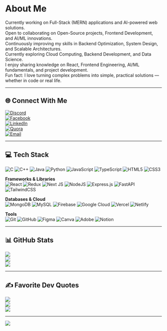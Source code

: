 # About Me  

Currently working on Full-Stack (MERN) applications and AI-powered web solutions.  
Open to collaborating on Open-Source projects, Frontend Development, and AI/ML innovations.  
Continuously improving my skills in Backend Optimization, System Design, and Scalable Architectures.  
Currently exploring Cloud Computing, Backend Development, and Data Science.  
I enjoy sharing knowledge on React, Frontend Engineering, AI/ML fundamentals, and project development.  
Fun fact: I love turning complex problems into simple, practical solutions — whether in code or real life.  
  

---

## 🌐 Connect With Me  
[![Discord](https://img.shields.io/badge/Discord-%237289DA.svg?logo=discord&logoColor=white)](https://discord.gg/ysWM548J)  
[![Facebook](https://img.shields.io/badge/Facebook-%231877F2.svg?logo=Facebook&logoColor=white)](https://facebook.com/mannan.shariff)  
[![LinkedIn](https://img.shields.io/badge/LinkedIn-%230077B5.svg?logo=linkedin&logoColor=white)](https://linkedin.com/in/mannan-shariff)  
[![Quora](https://img.shields.io/badge/Quora-%23B92B27.svg?logo=Quora&logoColor=white)](https://quora.com/profile/Mannanshariff)  
[![Email](https://img.shields.io/badge/Email-D14836?logo=gmail&logoColor=white)](mailto:mannanshariff04@gmail.com)  

---

## 💻 Tech Stack  
![C](https://img.shields.io/badge/c-%2300599C.svg?style=for-the-badge&logo=c&logoColor=white) 
![C++](https://img.shields.io/badge/c++-%2300599C.svg?style=for-the-badge&logo=c%2B%2B&logoColor=white) 
![Java](https://img.shields.io/badge/java-%23ED8B00.svg?style=for-the-badge&logo=openjdk&logoColor=white) 
![Python](https://img.shields.io/badge/python-3670A0?style=for-the-badge&logo=python&logoColor=ffdd54) 
![JavaScript](https://img.shields.io/badge/javascript-%23323330.svg?style=for-the-badge&logo=javascript&logoColor=%23F7DF1E) 
![TypeScript](https://img.shields.io/badge/typescript-%23007ACC.svg?style=for-the-badge&logo=typescript&logoColor=white) 
![HTML5](https://img.shields.io/badge/html5-%23E34F26.svg?style=for-the-badge&logo=html5&logoColor=white) 
![CSS3](https://img.shields.io/badge/css3-%231572B6.svg?style=for-the-badge&logo=css3&logoColor=white)  

**Frameworks & Libraries**  
![React](https://img.shields.io/badge/react-%2320232a.svg?style=for-the-badge&logo=react&logoColor=%2361DAFB) 
![Redux](https://img.shields.io/badge/redux-%23593d88.svg?style=for-the-badge&logo=redux&logoColor=white) 
![Next JS](https://img.shields.io/badge/Next-black?style=for-the-badge&logo=next.js&logoColor=white) 
![NodeJS](https://img.shields.io/badge/node.js-6DA55F?style=for-the-badge&logo=node.js&logoColor=white) 
![Express.js](https://img.shields.io/badge/express.js-%23404d59.svg?style=for-the-badge&logo=express&logoColor=%2361DAFB) 
![FastAPI](https://img.shields.io/badge/FastAPI-005571?style=for-the-badge&logo=fastapi) 
![TailwindCSS](https://img.shields.io/badge/tailwindcss-%2338B2AC.svg?style=for-the-badge&logo=tailwind-css&logoColor=white) 

**Databases & Cloud**  
![MongoDB](https://img.shields.io/badge/MongoDB-%234ea94b.svg?style=for-the-badge&logo=mongodb&logoColor=white) 
![MySQL](https://img.shields.io/badge/mysql-4479A1.svg?style=for-the-badge&logo=mysql&logoColor=white) 
![Firebase](https://img.shields.io/badge/firebase-%23039BE5.svg?style=for-the-badge&logo=firebase) 
![Google Cloud](https://img.shields.io/badge/GoogleCloud-%234285F4.svg?style=for-the-badge&logo=google-cloud&logoColor=white) 
![Vercel](https://img.shields.io/badge/vercel-%23000000.svg?style=for-the-badge&logo=vercel&logoColor=white) 
![Netlify](https://img.shields.io/badge/netlify-%23000000.svg?style=for-the-badge&logo=netlify&logoColor=#00C7B7)  

**Tools**  
![Git](https://img.shields.io/badge/git-%23F05033.svg?style=for-the-badge&logo=git&logoColor=white) 
![GitHub](https://img.shields.io/badge/github-%23121011.svg?style=for-the-badge&logo=github&logoColor=white) 
![Figma](https://img.shields.io/badge/figma-%23F24E1E.svg?style=for-the-badge&logo=figma&logoColor=white) 
![Canva](https://img.shields.io/badge/Canva-%2300C4CC.svg?style=for-the-badge&logo=Canva&logoColor=white) 
![Adobe](https://img.shields.io/badge/adobe-%23FF0000.svg?style=for-the-badge&logo=adobe&logoColor=white) 
![Notion](https://img.shields.io/badge/Notion-%23000000.svg?style=for-the-badge&logo=notion&logoColor=white)  

---

## 📊 GitHub Stats  
![](https://github-readme-stats.vercel.app/api?username=MannanShariff&theme=dark&hide_border=false&include_all_commits=true&count_private=true)  
![](https://streak-stats.demolab.com?user=MannanShariff&theme=dark&hide_border=false)  
![](https://github-readme-stats.vercel.app/api/top-langs/?username=MannanShariff&theme=dark&hide_border=false&layout=compact)  

---

## ✍️ Favorite Dev Quotes  
![](https://img.shields.io/badge/Quote-First%2C%20solve%20the%20problem.%20Then%2C%20write%20the%20code.%20—%20John%20Johnson-blueviolet?style=for-the-badge)  
![](https://img.shields.io/badge/Quote-The%20best%20way%20to%20predict%20the%20future%20is%20to%20invent%20it.%20—%20Alan%20Kay-orange?style=for-the-badge)  
![](https://img.shields.io/badge/Quote-Code%20is%20like%20humor.%20When%20you%20have%20to%20explain%20it%2C%20it%E2%80%99s%20bad.%20—%20Cory%20House-brightgreen?style=for-the-badge)  


---

[![](https://visitcount.itsvg.in/api?id=MannanShariff&icon=0&color=0)](https://visitcount.itsvg.in)
